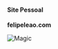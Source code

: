 #### Site Pessoal  
**felipeleao.com**  

![Magic](https://media.giphy.com/media/krhB8ydCQiYZq/giphy.gif)
